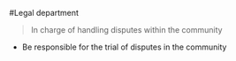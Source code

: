 #Legal department

> In charge of handling disputes within the community

* Be responsible for the trial of disputes in the community
